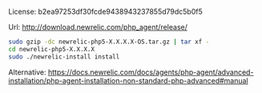 License: b2ea97253df30fcde9438943237855d79dc5b0f5

Url: http://download.newrelic.com/php_agent/release/

```bash
sudo gzip -dc newrelic-php5-X.X.X.X-OS.tar.gz | tar xf - 
cd newrelic-php5-X.X.X.X 
sudo ./newrelic-install install
```


Alternative: https://docs.newrelic.com/docs/agents/php-agent/advanced-installation/php-agent-installation-non-standard-php-advanced#manual